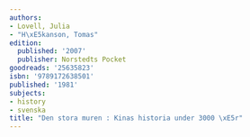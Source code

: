 ```yaml
---
authors:
- Lovell, Julia
- "H\xE5kanson, Tomas"
edition:
  published: '2007'
  publisher: Norstedts Pocket
goodreads: '25635823'
isbn: '9789172638501'
published: '1981'
subjects:
- history
- svenska
title: "Den stora muren : Kinas historia under 3000 \xE5r"
---
```



